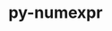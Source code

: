 ---
title: "py-numexpr"
layout: cache
categories: [package, v0.20.3]
meta: {"versions": ["2.8.3"], "compilers": ["gcc@=11.1.0", "gcc@=11.4.0", "gcc@=7.5.0"], "oss": ["ubuntu18.04", "ubuntu20.04", "ubuntu22.04"], "platforms": ["linux"], "targets": ["ppc64le", "x86_64_v3"], "stacks": ["data-vis-sdk", "e4s", "e4s-power", "ml-linux-x86_64-cpu", "ml-linux-x86_64-cuda", "ml-linux-x86_64-rocm", "radiuss", "root"], "num_specs": 11, "num_specs_by_stack": {"root": 11, "radiuss": 1, "e4s-power": 2, "data-vis-sdk": 4, "e4s": 2, "ml-linux-x86_64-cuda": 2, "ml-linux-x86_64-cpu": 2, "ml-linux-x86_64-rocm": 2}}
spec_details: [{"hash": "a4j2b6ulwmcaoy4x7ep3wqm2x2njusjx", "compiler": "gcc@=7.5.0", "versions": ["2.8.3"], "os": "ubuntu18.04", "platform": "linux", "target": "x86_64_v3", "variants": ["build_system=python_pip"], "stacks": ["root", "radiuss"], "size": "-", "tarball": "https://binaries.spack.io/v0.20.3/build_cache/linux-ubuntu18.04-x86_64_v3/gcc-7.5.0/py-numexpr-2.8.3/linux-ubuntu18.04-x86_64_v3-gcc-7.5.0-py-numexpr-2.8.3-a4j2b6ulwmcaoy4x7ep3wqm2x2njusjx.spack"}, {"hash": "4utotnwn4mfnhn7m5lnvae62dpheqkpv", "compiler": "gcc@=11.1.0", "versions": ["2.8.3"], "os": "ubuntu20.04", "platform": "linux", "target": "ppc64le", "variants": ["build_system=python_pip"], "stacks": ["root", "e4s-power"], "size": "-", "tarball": "https://binaries.spack.io/v0.20.3/build_cache/linux-ubuntu20.04-ppc64le/gcc-11.1.0/py-numexpr-2.8.3/linux-ubuntu20.04-ppc64le-gcc-11.1.0-py-numexpr-2.8.3-4utotnwn4mfnhn7m5lnvae62dpheqkpv.spack"}, {"hash": "lnrgs2asyyfgqugkb6gn4sztrgzyfibu", "compiler": "gcc@=11.1.0", "versions": ["2.8.3"], "os": "ubuntu20.04", "platform": "linux", "target": "ppc64le", "variants": ["build_system=python_pip"], "stacks": ["root", "e4s-power"], "size": "-", "tarball": "https://binaries.spack.io/v0.20.3/build_cache/linux-ubuntu20.04-ppc64le/gcc-11.1.0/py-numexpr-2.8.3/linux-ubuntu20.04-ppc64le-gcc-11.1.0-py-numexpr-2.8.3-lnrgs2asyyfgqugkb6gn4sztrgzyfibu.spack"}, {"hash": "3jq7ivc5h5jnm4twpsjo4irzzcnghnnz", "compiler": "gcc@=11.1.0", "versions": ["2.8.3"], "os": "ubuntu20.04", "platform": "linux", "target": "x86_64_v3", "variants": ["build_system=python_pip"], "stacks": ["root", "data-vis-sdk"], "size": "-", "tarball": "https://binaries.spack.io/v0.20.3/build_cache/linux-ubuntu20.04-x86_64_v3/gcc-11.1.0/py-numexpr-2.8.3/linux-ubuntu20.04-x86_64_v3-gcc-11.1.0-py-numexpr-2.8.3-3jq7ivc5h5jnm4twpsjo4irzzcnghnnz.spack"}, {"hash": "pwniuqjjdf7nraujtzcwatr5vhhepvk2", "compiler": "gcc@=11.1.0", "versions": ["2.8.3"], "os": "ubuntu20.04", "platform": "linux", "target": "x86_64_v3", "variants": ["build_system=python_pip"], "stacks": ["root", "data-vis-sdk"], "size": "-", "tarball": "https://binaries.spack.io/v0.20.3/build_cache/linux-ubuntu20.04-x86_64_v3/gcc-11.1.0/py-numexpr-2.8.3/linux-ubuntu20.04-x86_64_v3-gcc-11.1.0-py-numexpr-2.8.3-pwniuqjjdf7nraujtzcwatr5vhhepvk2.spack"}, {"hash": "vpbjtcpahsusl2srjtxvbn4fyewvbc2v", "compiler": "gcc@=11.1.0", "versions": ["2.8.3"], "os": "ubuntu20.04", "platform": "linux", "target": "x86_64_v3", "variants": ["build_system=python_pip"], "stacks": ["root", "e4s"], "size": "-", "tarball": "https://binaries.spack.io/v0.20.3/build_cache/linux-ubuntu20.04-x86_64_v3/gcc-11.1.0/py-numexpr-2.8.3/linux-ubuntu20.04-x86_64_v3-gcc-11.1.0-py-numexpr-2.8.3-vpbjtcpahsusl2srjtxvbn4fyewvbc2v.spack"}, {"hash": "tcwgy2u2kqjxmmjgnyodypwtrmwoyszt", "compiler": "gcc@=11.1.0", "versions": ["2.8.3"], "os": "ubuntu20.04", "platform": "linux", "target": "x86_64_v3", "variants": ["build_system=python_pip"], "stacks": ["root", "e4s"], "size": "-", "tarball": "https://binaries.spack.io/v0.20.3/build_cache/linux-ubuntu20.04-x86_64_v3/gcc-11.1.0/py-numexpr-2.8.3/linux-ubuntu20.04-x86_64_v3-gcc-11.1.0-py-numexpr-2.8.3-tcwgy2u2kqjxmmjgnyodypwtrmwoyszt.spack"}, {"hash": "w2nedmcpayjzurohcynnnirodm5gx7ym", "compiler": "gcc@=11.1.0", "versions": ["2.8.3"], "os": "ubuntu20.04", "platform": "linux", "target": "x86_64_v3", "variants": ["build_system=python_pip"], "stacks": ["root", "data-vis-sdk"], "size": "-", "tarball": "https://binaries.spack.io/v0.20.3/build_cache/linux-ubuntu20.04-x86_64_v3/gcc-11.1.0/py-numexpr-2.8.3/linux-ubuntu20.04-x86_64_v3-gcc-11.1.0-py-numexpr-2.8.3-w2nedmcpayjzurohcynnnirodm5gx7ym.spack"}, {"hash": "2o4iiznsxiakxtt5vp377kkour4ihqqc", "compiler": "gcc@=11.1.0", "versions": ["2.8.3"], "os": "ubuntu20.04", "platform": "linux", "target": "x86_64_v3", "variants": ["build_system=python_pip"], "stacks": ["root", "data-vis-sdk"], "size": "-", "tarball": "https://binaries.spack.io/v0.20.3/build_cache/linux-ubuntu20.04-x86_64_v3/gcc-11.1.0/py-numexpr-2.8.3/linux-ubuntu20.04-x86_64_v3-gcc-11.1.0-py-numexpr-2.8.3-2o4iiznsxiakxtt5vp377kkour4ihqqc.spack"}, {"hash": "kwsyrvwvk7q5txlshfsxw2icvqjgnt35", "compiler": "gcc@=11.4.0", "versions": ["2.8.3"], "os": "ubuntu22.04", "platform": "linux", "target": "x86_64_v3", "variants": ["build_system=python_pip"], "stacks": ["ml-linux-x86_64-cuda", "ml-linux-x86_64-cpu", "root", "ml-linux-x86_64-rocm"], "size": "-", "tarball": "https://binaries.spack.io/v0.20.3/build_cache/linux-ubuntu22.04-x86_64_v3/gcc-11.4.0/py-numexpr-2.8.3/linux-ubuntu22.04-x86_64_v3-gcc-11.4.0-py-numexpr-2.8.3-kwsyrvwvk7q5txlshfsxw2icvqjgnt35.spack"}, {"hash": "fu2os2b7xowi5f6wd7pm4d72ccoybu6u", "compiler": "gcc@=11.4.0", "versions": ["2.8.3"], "os": "ubuntu22.04", "platform": "linux", "target": "x86_64_v3", "variants": ["build_system=python_pip"], "stacks": ["ml-linux-x86_64-cuda", "ml-linux-x86_64-cpu", "root", "ml-linux-x86_64-rocm"], "size": "-", "tarball": "https://binaries.spack.io/v0.20.3/build_cache/linux-ubuntu22.04-x86_64_v3/gcc-11.4.0/py-numexpr-2.8.3/linux-ubuntu22.04-x86_64_v3-gcc-11.4.0-py-numexpr-2.8.3-fu2os2b7xowi5f6wd7pm4d72ccoybu6u.spack"}]
---